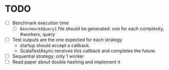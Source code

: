 # TODO

- [ ] Benchmark execution time
  - [ ] `Benchmark0Query1` file should be generated: one for each complexity, #workers, query
- [ ] Test outputs are the one expected for each strategy 
  - startup should accept a callback.
  - ScalaTestAsync receives this callback and completes the future.
- [ ] Sequential strategy: only 1 worker
- [ ] Read paper about double hashing and implement it